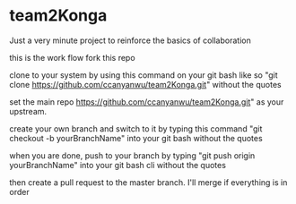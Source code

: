 # team2Konga
Just a very minute project to reinforce the basics of collaboration 

this is the work flow 
fork this repo 

clone to your system by using this command on your git bash like so 
"git clone https://github.com/ccanyanwu/team2Konga.git"
without the quotes 

set the main repo https://github.com/ccanyanwu/team2Konga.git"  as your upstream.

create your own branch and switch to it by typing this command 
"git checkout -b yourBranchName" 
into your git bash without the quotes 

when you are done, push to your branch 
by typing 
"git push origin yourBranchName"
into your git bash cli without the quotes 

then create a pull request to the master branch. I'll merge if everything is in order 
